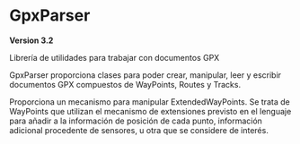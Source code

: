 GpxParser
=========

**Version 3.2**

Librería de utilidades para trabajar con documentos GPX

GpxParser proporciona clases para poder crear, manipular, leer y escribir documentos GPX compuestos de WayPoints, Routes y Tracks.

Proporciona un mecanismo para manipular ExtendedWayPoints. Se trata de WayPoints que utilizan el mecanismo de extensiones previsto en el lenguaje para añadir a la información de posición de cada punto, información adicional procedente de sensores, u otra que se considere de interés.




